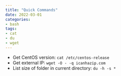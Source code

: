 ```yaml
---
title: "Quick Commands"
date: 2022-03-01
categories:
- bash
tags:
- cat
- du
- wget
---
```


* Get CentOS version: `cat /etc/centos-release`
* Get external IP: `wget -O - -q icanhazip.com`
* List size of folder in current directory: `du -h -s *`
